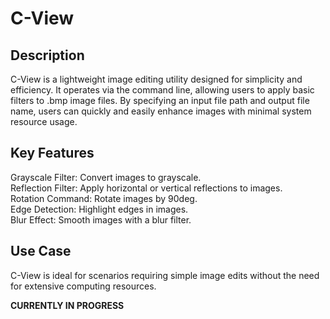 # C-View

## Description
  C-View is a lightweight image editing utility designed for simplicity and efficiency. It operates via the command line, allowing users to apply basic filters to 
  .bmp image files. By specifying an input file path and output file name, users can quickly and easily enhance images with minimal system resource usage.

## Key Features
<p>Grayscale Filter: Convert images to grayscale. <br>
  Reflection Filter: Apply horizontal or vertical reflections to images. <br>
  Rotation Command: Rotate images by 90deg. <br>
  Edge Detection: Highlight edges in images. <br>
  Blur Effect: Smooth images with a blur filter. <br></p>

## Use Case
  C-View is ideal for scenarios requiring simple image edits without the need for extensive computing resources. 

**CURRENTLY IN PROGRESS**
